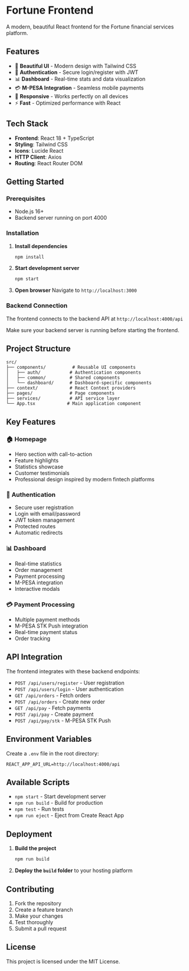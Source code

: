 # Fortune Frontend

A modern, beautiful React frontend for the Fortune financial services platform.

## Features

- 🎨 **Beautiful UI** - Modern design with Tailwind CSS
- 🔐 **Authentication** - Secure login/register with JWT
- 📊 **Dashboard** - Real-time stats and data visualization
- 💳 **M-PESA Integration** - Seamless mobile payments
- 📱 **Responsive** - Works perfectly on all devices
- ⚡ **Fast** - Optimized performance with React

## Tech Stack

- **Frontend**: React 18 + TypeScript
- **Styling**: Tailwind CSS
- **Icons**: Lucide React
- **HTTP Client**: Axios
- **Routing**: React Router DOM

## Getting Started

### Prerequisites

- Node.js 16+ 
- Backend server running on port 4000

### Installation

1. **Install dependencies**
   ```bash
   npm install
   ```

2. **Start development server**
   ```bash
   npm start
   ```

3. **Open browser**
   Navigate to `http://localhost:3000`

### Backend Connection

The frontend connects to the backend API at `http://localhost:4000/api`

Make sure your backend server is running before starting the frontend.

## Project Structure

```
src/
├── components/          # Reusable UI components
│   ├── auth/           # Authentication components
│   ├── common/         # Shared components
│   └── dashboard/      # Dashboard-specific components
├── context/            # React Context providers
├── pages/              # Page components
├── services/           # API service layer
└── App.tsx            # Main application component
```

## Key Features

### 🏠 **Homepage**
- Hero section with call-to-action
- Feature highlights
- Statistics showcase
- Customer testimonials
- Professional design inspired by modern fintech platforms

### 🔐 **Authentication**
- Secure user registration
- Login with email/password
- JWT token management
- Protected routes
- Automatic redirects

### 📊 **Dashboard**
- Real-time statistics
- Order management
- Payment processing
- M-PESA integration
- Interactive modals

### 💳 **Payment Processing**
- Multiple payment methods
- M-PESA STK Push integration
- Real-time payment status
- Order tracking

## API Integration

The frontend integrates with these backend endpoints:

- `POST /api/users/register` - User registration
- `POST /api/users/login` - User authentication
- `GET /api/orders` - Fetch orders
- `POST /api/orders` - Create new order
- `GET /api/pay` - Fetch payments
- `POST /api/pay` - Create payment
- `POST /api/pay/stk` - M-PESA STK Push

## Environment Variables

Create a `.env` file in the root directory:

```env
REACT_APP_API_URL=http://localhost:4000/api
```

## Available Scripts

- `npm start` - Start development server
- `npm run build` - Build for production
- `npm test` - Run tests
- `npm run eject` - Eject from Create React App

## Deployment

1. **Build the project**
   ```bash
   npm run build
   ```

2. **Deploy the `build` folder** to your hosting platform

## Contributing

1. Fork the repository
2. Create a feature branch
3. Make your changes
4. Test thoroughly
5. Submit a pull request

## License

This project is licensed under the MIT License.